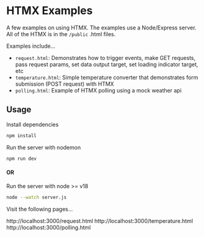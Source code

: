 # HTMX Examples

A few examples on using HTMX.
The examples use a Node/Express server. All of the HTMX is in the `/public` .html files.

Examples include...

-   `request.html`: Demonstrates how to trigger events, make GET requests, pass request params, set data output target, set loading indicator target, etc
-   `temperature.html`: Simple temperature converter that demonstrates form submission (POST request) with HTMX
-   `polling.html`: Example of HTMX polling using a mock weather api

## Usage

Install dependencies

```bash
npm install
```

Run the server with nodemon

```bash
npm run dev
```

#### OR

Run the server with node >= v18

```bash
node --watch server.js
```

Visit the following pages...

http://localhost:3000/request.html
http://localhost:3000/temperature.html
http://localhost:3000/polling.html
